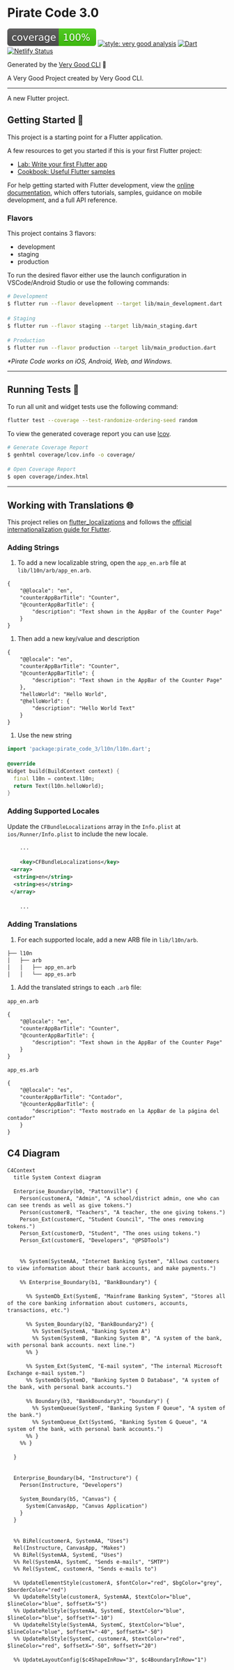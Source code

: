 # Pirate Code 3.0

![coverage][coverage_badge]
[![style: very good analysis][very_good_analysis_badge]][very_good_analysis_link]
[![Dart](https://github.com/PSDTools/app/actions/workflows/dart.yml/badge.svg?branch=main)](https://github.com/PSDTools/app/actions/workflows/dart.yml)
[![Netlify Status](https://api.netlify.com/api/v1/badges/25b0c44e-21b7-423c-a914-32aa4b23b708/deploy-status)](https://app.netlify.com/sites/pattonville-wallet/deploys)

Generated by the [Very Good CLI][very_good_cli_link] 🤖

A Very Good Project created by Very Good CLI.

---

A new Flutter project.

## Getting Started 🚀

This project is a starting point for a Flutter application.

A few resources to get you started if this is your first Flutter project:

- [Lab: Write your first Flutter app](https://docs.flutter.dev/get-started/codelab)
- [Cookbook: Useful Flutter samples](https://docs.flutter.dev/cookbook)

For help getting started with Flutter development, view the
[online documentation](https://docs.flutter.dev/), which offers tutorials,
samples, guidance on mobile development, and a full API reference.

### Flavors

This project contains 3 flavors:

- development
- staging
- production

To run the desired flavor either use the launch configuration in VSCode/Android Studio or use the following commands:

```sh
# Development
$ flutter run --flavor development --target lib/main_development.dart

# Staging
$ flutter run --flavor staging --target lib/main_staging.dart

# Production
$ flutter run --flavor production --target lib/main_production.dart
```

_\*Pirate Code works on iOS, Android, Web, and Windows._

---

## Running Tests 🧪

To run all unit and widget tests use the following command:

```sh
flutter test --coverage --test-randomize-ordering-seed random
```

To view the generated coverage report you can use [lcov](https://github.com/linux-test-project/lcov).

```sh
# Generate Coverage Report
$ genhtml coverage/lcov.info -o coverage/

# Open Coverage Report
$ open coverage/index.html
```

---

## Working with Translations 🌐

This project relies on [flutter_localizations][flutter_localizations_link] and follows the [official internationalization guide for Flutter][internationalization_link].

### Adding Strings

1. To add a new localizable string, open the `app_en.arb` file at `lib/l10n/arb/app_en.arb`.

```arb
{
    "@@locale": "en",
    "counterAppBarTitle": "Counter",
    "@counterAppBarTitle": {
        "description": "Text shown in the AppBar of the Counter Page"
    }
}
```

1. Then add a new key/value and description

```arb
{
    "@@locale": "en",
    "counterAppBarTitle": "Counter",
    "@counterAppBarTitle": {
        "description": "Text shown in the AppBar of the Counter Page"
    },
    "helloWorld": "Hello World",
    "@helloWorld": {
        "description": "Hello World Text"
    }
}
```

1. Use the new string

```dart
import 'package:pirate_code_3/l10n/l10n.dart';

@override
Widget build(BuildContext context) {
  final l10n = context.l10n;
  return Text(l10n.helloWorld);
}
```

### Adding Supported Locales

Update the `CFBundleLocalizations` array in the `Info.plist` at `ios/Runner/Info.plist` to include the new locale.

```xml
    ...

    <key>CFBundleLocalizations</key>
 <array>
  <string>en</string>
  <string>es</string>
 </array>

    ...
```

### Adding Translations

1. For each supported locale, add a new ARB file in `lib/l10n/arb`.

```console
├── l10n
│   ├── arb
│   │   ├── app_en.arb
│   │   └── app_es.arb
```

1. Add the translated strings to each `.arb` file:

`app_en.arb`

```arb
{
    "@@locale": "en",
    "counterAppBarTitle": "Counter",
    "@counterAppBarTitle": {
        "description": "Text shown in the AppBar of the Counter Page"
    }
}
```

`app_es.arb`

```arb
{
    "@@locale": "es",
    "counterAppBarTitle": "Contador",
    "@counterAppBarTitle": {
        "description": "Texto mostrado en la AppBar de la página del contador"
    }
}
```

## C4 Diagram

```mermaid
C4Context
  title System Context diagram

  Enterprise_Boundary(b0, "Pattonville") {
    Person(customerA, "Admin", "A school/district admin, one who can can see trends as well as give tokens.")
    Person(customerB, "Teachers", "A teacher, the one giving tokens.")
    Person_Ext(customerC, "Student Council", "The ones removing tokens.")
    Person_Ext(customerD, "Student", "The ones using tokens.")
    Person_Ext(customerE, "Developers", "@PSDTools")


    %% System(SystemAA, "Internet Banking System", "Allows customers to view information about their bank accounts, and make payments.")

    %% Enterprise_Boundary(b1, "BankBoundary") {

      %% SystemDb_Ext(SystemE, "Mainframe Banking System", "Stores all of the core banking information about customers, accounts, transactions, etc.")

      %% System_Boundary(b2, "BankBoundary2") {
        %% System(SystemA, "Banking System A")
        %% System(SystemB, "Banking System B", "A system of the bank, with personal bank accounts. next line.")
      %% }

      %% System_Ext(SystemC, "E-mail system", "The internal Microsoft Exchange e-mail system.")
      %% SystemDb(SystemD, "Banking System D Database", "A system of the bank, with personal bank accounts.")

      %% Boundary(b3, "BankBoundary3", "boundary") {
        %% SystemQueue(SystemF, "Banking System F Queue", "A system of the bank.")
        %% SystemQueue_Ext(SystemG, "Banking System G Queue", "A system of the bank, with personal bank accounts.")
      %% }
    %% }

  }


  Enterprise_Boundary(b4, "Instructure") {
    Person(Instructure, "Developers")

    System_Boundary(b5, "Canvas") {
      System(CanvasApp, "Canvas Application")
    }
  }


  %% BiRel(customerA, SystemAA, "Uses")
  Rel(Instructure, CanvasApp, "Makes")
  %% BiRel(SystemAA, SystemE, "Uses")
  %% Rel(SystemAA, SystemC, "Sends e-mails", "SMTP")
  %% Rel(SystemC, customerA, "Sends e-mails to")

  %% UpdateElementStyle(customerA, $fontColor="red", $bgColor="grey", $borderColor="red")
  %% UpdateRelStyle(customerA, SystemAA, $textColor="blue", $lineColor="blue", $offsetX="5")
  %% UpdateRelStyle(SystemAA, SystemE, $textColor="blue", $lineColor="blue", $offsetY="-10")
  %% UpdateRelStyle(SystemAA, SystemC, $textColor="blue", $lineColor="blue", $offsetY="-40", $offsetX="-50")
  %% UpdateRelStyle(SystemC, customerA, $textColor="red", $lineColor="red", $offsetX="-50", $offsetY="20")

  %% UpdateLayoutConfig($c4ShapeInRow="3", $c4BoundaryInRow="1")
```

[coverage_badge]: coverage_badge.svg
[flutter_localizations_link]: https://api.flutter.dev/flutter/flutter_localizations/flutter_localizations-library.html
[internationalization_link]: https://flutter.dev/docs/development/accessibility-and-localization/internationalization
[very_good_analysis_badge]: https://img.shields.io/badge/style-very_good_analysis-B22C89.svg
[very_good_analysis_link]: https://pub.dev/packages/very_good_analysis
[very_good_cli_link]: https://github.com/VeryGoodOpenSource/very_good_cli
